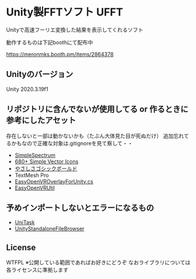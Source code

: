 # Unity製FFTソフト UFFT
Unityで高速フーリエ変換した結果を表示してくれるソフト

動作するものは下記boothにて配布中

https://meronmks.booth.pm/items/2864378

## Unityのバージョン
Unity 2020.3.19f1

## リポジトリに含んでないが使用してる or 作るときに参考にしたアセット
存在しないと一部は動かないかも（たぶん大体見た目が死ぬだけ）
追加忘れてるかもなので正確な対象は.gitignoreを見て察して・・
- [SimpleSpectrum](https://assetstore.unity.com/packages/tools/audio/simplespectrum-free-audio-spectrum-generator-webgl-85294?locale=ja-JP)
- [680+ Simple Vector Icons](https://assetstore.unity.com/packages/2d/gui/icons/680-simple-vector-icons-163103)
- [やさしさゴシックボールド](http://www.fontna.com/blog/736/)
- TextMesh Pro
- [EasyOpenVROverlayForUnity.cs](https://sabowl.sakura.ne.jp/gpsnmeajp/unity/EasyOpenVROverlayForUnity/)
- [EasyOpenVRUtil](https://github.com/gpsnmeajp/EasyOpenVRUtil)

## 予めインポートしないとエラーになるもの
- [UniTask](https://github.com/Cysharp/UniTask)
- [UnityStandaloneFileBrowser](https://github.com/gkngkc/UnityStandaloneFileBrowser)

## License
WTFPL
※公開している範囲であればお好きにどうぞ
なおライブラリについては各ライセンスに準拠します
